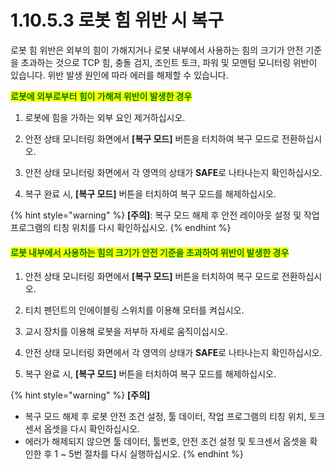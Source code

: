 # 1.10.5.3	로봇 힘 위반 시 복구

로봇 힘 위반은 외부의 힘이 가해지거나 로봇 내부에서 사용하는 힘의 크기가 안전 기준을 초과하는 것으로 TCP 힘, 충돌 검지, 조인트 토크, 파워 및 모멘텀 모니터링 위반이 있습니다. 위반 발생 원인에 따라 에러를 해제할 수 있습니다.

<mark style="color:green;">**로봇에 외부로부터 힘이 가해져 위반이 발생한 경우**</mark>

1.  로봇에 힘을 가하는 외부 요인 제거하십시오.


2.  안전 상태 모니터링 화면에서 **\[복구 모드]** 버튼을 터치하여 복구 모드로 전환하십시오.


3.  안전 상태 모니터링 화면에서 각 영역의 상태가 **SAFE**로 나타나는지 확인하십시오.


4. 복구 완료 시, **\[복구 모드]** 버튼을 터치하여 복구 모드를 해제하십시오.

{% hint style="warning" %}
**\[주의]**: 복구 모드 해제 후 안전 레이아웃 설정 및 작업 프로그램의 티칭 위치를 다시 확인하십시오.
{% endhint %}

#### &#xD;<mark style="color:green;">로봇 내부에서 사용하는 힘의 크기가 안전 기준을 초과하여 위반이 발생한 경우</mark>&#xD;

1.  안전 상태 모니터링 화면에서 **\[복구 모드]** 버튼을 터치하여 복구 모드로 전환하십시오.


2.  티치 펜던트의 인에이블링 스위치를 이용해 모터를 켜십시오.


3.  교시 장치를 이용해 로봇을 저부하 자세로 움직이십시오.


4.  안전 상태 모니터링 화면에서 각 영역의 상태가 **SAFE**로 나타나는지 확인하십시오.


5. 복구 완료 시, **\[복구 모드]** 버튼을 터치하여 복구 모드를 해제하십시오.

{% hint style="warning" %}
**\[주의]**

* 복구 모드 해제 후 로봇 안전 조건 설정, 툴 데이터, 작업 프로그램의 티칭 위치, 토크센서 옵셋을 다시 확인하십시오.
* 에러가 해제되지 않으면 툴 데이터, 툴번호, 안전 조건 설정 및 토크센서 옵셋을 확인한 후 1 \~ 5번 절차를 다시 실행하십시오.
{% endhint %}
